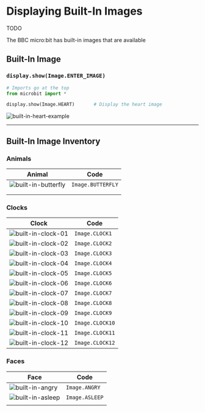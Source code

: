 # Displaying Built-In Images

TODO

The BBC micro:bit has built-in images that are available

## Built-In Image

### `display.show(Image.ENTER_IMAGE)`

```python
# Imports go at the top
from microbit import *

display.show(Image.HEART)       # Display the heart image

```

![built-in-heart-example](assets/built-in-heart-example.png)

---

## Built-In Image Inventory

### Animals

| Animal                                               | Code              |
| ---------------------------------------------------- | ----------------- |
| ![built-in-butterfly](assets/built-in-butterfly.png) | `Image.BUTTERFLY` |
|                                                      |                   |
|                                                      |                   |

### Clocks

| Clock                                              | Code            |
| -------------------------------------------------- | --------------- |
| ![built-in-clock-01](assets/built-in-clock-01.png) | `Image.CLOCK1`  |
| ![built-in-clock-02](assets/built-in-clock-02.png) | `Image.CLOCK2`  |
| ![built-in-clock-03](assets/built-in-clock-03.png) | `Image.CLOCK3`  |
| ![built-in-clock-04](assets/built-in-clock-04.png) | `Image.CLOCK4`  |
| ![built-in-clock-05](assets/built-in-clock-05.png) | `Image.CLOCK5`  |
| ![built-in-clock-06](assets/built-in-clock-06.png) | `Image.CLOCK6`  |
| ![built-in-clock-07](assets/built-in-clock-07.png) | `Image.CLOCK7`  |
| ![built-in-clock-08](assets/built-in-clock-08.png) | `Image.CLOCK8`  |
| ![built-in-clock-09](assets/built-in-clock-09.png) | `Image.CLOCK9`  |
| ![built-in-clock-10](assets/built-in-clock-10.png) | `Image.CLOCK10` |
| ![built-in-clock-11](assets/built-in-clock-11.png) | `Image.CLOCK11` |
| ![built-in-clock-12](assets/built-in-clock-12.png) | `Image.CLOCK12` |



### Faces

| Face                                           | Code           |
| ---------------------------------------------- | -------------- |
| ![built-in-angry](assets/built-in-angry.png)   | `Image.ANGRY`  |
| ![built-in-asleep](assets/built-in-asleep.png) | `Image.ASLEEP` |
|                                                |                |

